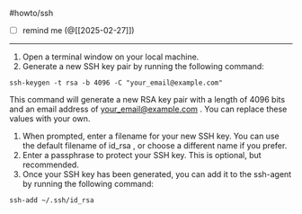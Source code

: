 #howto/ssh

- [ ] remind me (@[[2025-02-27]])
___

  1. Open a terminal window on your local machine.
  2. Generate a new SSH key pair by running the following command:

    ssh-keygen -t rsa -b 4096 -C "your_email@example.com"

  This command will generate a new RSA key pair with a length of 4096 bits and
  an email address of  your_email@example.com . You can replace these values
  with your own.

  1. When prompted, enter a filename for your new SSH key. You can use the
  default filename of  id_rsa , or choose a different name if you prefer.
  2. Enter a passphrase to protect your SSH key. This is optional, but
  recommended.
  3. Once your SSH key has been generated, you can add it to the ssh-agent by
  running the following command:

    ssh-add ~/.ssh/id_rsa
